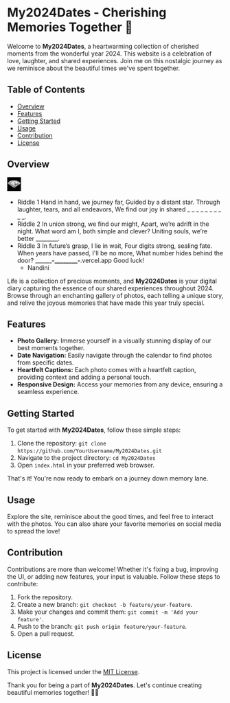 # My2024Dates - Cherishing Memories Together 💖

Welcome to **My2024Dates**, a heartwarming collection of cherished moments from the wonderful year 2024. This website is a celebration of love, laughter, and shared experiences. Join me on this nostalgic journey as we reminisce about the beautiful times we've spent together.

## Table of Contents
- [Overview](#overview)
- [Features](#features)
- [Getting Started](#getting-started)
- [Usage](#usage)
- [Contribution](#contribution)
- [License](#license)

## Overview

![My2024Dates Logo](public/favicon-32x32.png)

- Riddle 1
Hand in hand, we journey far,
Guided by a distant star.
Through laughter, tears, and all endeavors,
We find our joy in shared _ _ _ _ _ _ _ _ _ _.
- Riddle 2
In union strong, we find our might,
Apart, we’re adrift in the night.
What word am I, both simple and clever?
Uniting souls, we’re better ________.
- Riddle 3
In future’s grasp, I lie in wait,
Four digits strong, sealing fate.
When years have passed, I'll be no more,
What number hides behind the door?
__________-________-____.vercel.app
Good luck!
    - Nandini

Life is a collection of precious moments, and **My2024Dates** is your digital diary capturing the essence of our shared experiences throughout 2024. Browse through an enchanting gallery of photos, each telling a unique story, and relive the joyous memories that have made this year truly special.

## Features

- **Photo Gallery:** Immerse yourself in a visually stunning display of our best moments together.
- **Date Navigation:** Easily navigate through the calendar to find photos from specific dates.
- **Heartfelt Captions:** Each photo comes with a heartfelt caption, providing context and adding a personal touch.
- **Responsive Design:** Access your memories from any device, ensuring a seamless experience.

## Getting Started

To get started with **My2024Dates**, follow these simple steps:

1. Clone the repository: `git clone https://github.com/YourUsername/My2024Dates.git`
2. Navigate to the project directory: `cd My2024Dates`
3. Open `index.html` in your preferred web browser.

That's it! You're now ready to embark on a journey down memory lane.

## Usage

Explore the site, reminisce about the good times, and feel free to interact with the photos. You can also share your favorite memories on social media to spread the love!

## Contribution

Contributions are more than welcome! Whether it's fixing a bug, improving the UI, or adding new features, your input is valuable. Follow these steps to contribute:

1. Fork the repository.
2. Create a new branch: `git checkout -b feature/your-feature`.
3. Make your changes and commit them: `git commit -m 'Add your feature'`.
4. Push to the branch: `git push origin feature/your-feature`.
5. Open a pull request.

## License

This project is licensed under the [MIT License](LICENSE).

Thank you for being a part of **My2024Dates**. Let's continue creating beautiful memories together! 💑📸
